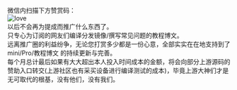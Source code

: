 微信内扫描下方赞赏码：      
![love](https://user-images.githubusercontent.com/73426989/164273315-4140401d-a86e-4bda-b4b3-6ddfd92de71c.jpg)             
以后不会再为提成而推广什么东西了。            
只专心为订阅的网友们编译分发镜像/撰写常见问题的教程博文。       
远离推广圈的利益纷争，无论您打赏多少都是一份心意，全部实实在在地支持到了 mini/Pro/教程博文 的持续更新与完善。     
每个月总计最后如果有大大超出本人投入时间成本的金额，将会向部分上游源码的赞助入口转交(上游社区也有采买设备进行编译测试的成本)，毕竟上游大神们才是无可取代的根基，没有他们，没有我们。    
